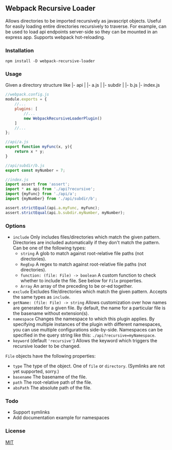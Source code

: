 ## Webpack Recursive Loader
Allows directories to be imported recursively as javascript objects.
Useful for easily loading entire directories recursively to traverse.
For example, can be used to load api endpoints server-side so they can be mounted in an express app.
Supports webpack hot-reloading.

### Installation
```shell script
npm install -D webpack-recursive-loader
```

### Usage
Given a directory structure like
|- api
|  |- a.js
|  |- subdir
|     |- b.js
|- index.js

```js
//webpack.config.js
module.exports = {
    //...
    plugins: [
        //...
        new WebpackRecursiveLoaderPlugin()
    ]
    //...
};
```

```js
//api/a.js
export function myFunc(x, y){
    return x * y;
}
```

```js
//api/subdir/b.js
export const myNumber = 7;
```

```js
//index.js
import assert from 'assert';
import * as api from './api?recursive';
import {myFunc} from './api/a';
import {myNumber} from './api/subdir/b';

assert.strictEqual(api.a.myFunc, myFunc);
assert.strictEqual(api.b.subdir.myNumber, myNumber);
```

### Options
* `include` Only includes files/directories which match the given pattern. 
    Directories are included automatically if they don't match the pattern.
    Can be one of the following types:
    * `string` A glob to match against root-relative file paths (not directories).
    * `RegExp` A regex to match against root-relative file paths (not directories).
    * `function: (file: File) -> boolean`
        A custom function to check whether to include the file. 
        See below for `File` properties. 
    * `Array` An array of the preceding to be or-ed together.
* `exclude` Excludes file/directories which match the given pattern. Accepts the same types as `include`.
* `getName: (file: File) -> string` Allows customization over how names are generated for a given file. 
    By default, the name for a particular file is the basename without extension(s).
* `namespace` Changes the namespace to which this plugin applies. 
   By specifying multiple instances of the plugin with different namespaces, you can use multiple configurations side-by-side.
   Namespaces can be specified in the query string like this: `./api?recursive=myNamespace`.
* `keyword` (default `'recursive'`) Allows the keyword which triggers the recursive loader to be changed.

`File` objects have the following properties:
* `type` The type of the object. One of `file` or `directory`. (Symlinks are not yet supported, sorry.)
* `basename` The basename of the file.
* `path` The root-relative path of the file.
* `absPath` The absolute path of the file.

### Todo
* Support symlinks
* Add documentation example for namespaces

### License
[MIT](./LICENSE)